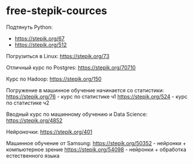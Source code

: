 # free-stepik-cources

Подтянуть Python:
 - https://stepik.org/67
 - https://stepik.org/512

Погрузиться в Linux:
https://stepik.org/73

Отличный курс по Postgres:
https://stepik.org/70710

Курс по Hadoop:
https://stepik.org/150

Погружение в машинное обучение начинается со статистики:
https://stepik.org/76 - курс по статистике ч1
https://stepik.org/524 - курс по статистике ч2

Вводный курс по машинному обучению и Data Science:
https://stepik.org/4852

Нейроночки:
https://stepik.org/401

Машинное обучение от Samsung:
https://stepik.org/50352 - нейронки + компьютерное зрение
https://stepik.org/54098 - нейронки + обработка естественного языка
